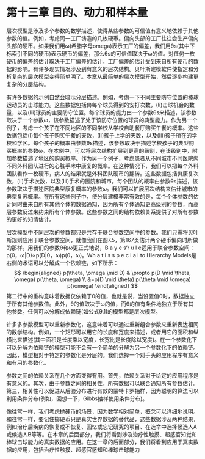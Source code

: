 # 第十三章 目的、动力和样本量

层次模型是涉及多个参数的数学描述，使得某些参数的可信值有意义地依赖于其他参数的值。例如，考虑同一工厂铸造的几枚硬币。偏向头部的工厂往往会生产偏向头部的硬币。如果我们用ω(希腊字母omega)表示工厂的偏差，我们用θs(其中下标索引不同的硬币)表示硬币的偏差，那么θs的可信值取决于ω的值。对任何一枚硬币的偏差的估计取决于工厂偏差的估计，工厂偏差的估计受到来自所有硬币的数据的影响。有许多现实情况涉及到有意义的层次结构。贝叶斯建模软件使指定和分析复杂的层次模型变得简单明了。本章从最简单的层次模型开始，然后逐步构建更复杂的分层结构。

有许多数据的示例自然会暗示分层描述。例如，考虑一下不同主要防守位置的棒球运动员的击球能力。这些数据包括(I)每个球员得到的安打次数，(Ii)击球机会的数量，以及(Iii)球员的主要防守位置。每个球员的能力由一个参数θs来描述，该参数取决于一个参数ω，该参数描述了处于该防守位置的球员的典型能力。作为另一个例子，考虑一个孩子在不同地区的不同学校从学校自助餐厅购买午餐的概率。这些数据包括(I)每个孩子购买午餐的天数，(Ii)孩子上学的天数，以及(Iii)孩子所在的学校和学区。每个孩子的概率由参数θs描述，该参数取决于描述学校孩子的典型购买概率的参数ω。在本例中，可以将层次结构扩展到更高的级别，在该级别中，附加参数描述了地区的购买概率。作为另一个例子，考虑患者从不同城市不同医院内不同外科团队进行的心脏手术中康复的概率。在这种情况下，我们可以把每个外科团队看作一枚硬币，病人的结果就是外科团队硬币的翻转。这些数据包括(I)康复次数，(Ii)手术次数，以及(Iii)手术的医院和城市。每个团队的概率由参数θs描述，该参数取决于描述医院典型康复概率的参数ω。我们可以扩展层次结构来估计城市的典型复苏概率。在所有这些例子中，使分层建模非常有效的是，每个个体参数的估计同时由来自所有其他个体的数据通知，因为所有个体通知更高级别的参数，而高层参数反过来约束所有个体参数。这些参数之间的结构依赖关系提供了对所有参数的更好的知情估计。

层次模型中不同层次的参数都只是共存于联合参数空间中的参数。我们只需将贝叶斯规则应用于联合参数空间，就像我们在图7.5，第167页估计两个硬币偏向时所做的那样。用我们的参数θ和ω更正式地说，B a y e s‘r u l e适用于联合参数空间：p(θ，ω|D)∝p(D|θ，ω)p(θ，ω)。Wh a t i s s p e c i a l to Hierarchy Models是右侧的术语可以分解成一个依赖链，如下所示：
$$
\begin{aligned} p(\theta, \omega \mid D) & \propto p(D \mid \theta, \omega) p(\theta, \omega) \\ &=p(D \mid \theta) p(\theta \mid \omega) p(\omega) \end{aligned}
$$
第二行中的重构意味着数据仅依赖于θ的值，也就是说，当设置值θ时，数据独立于所有其他参数值。此外，θ的值取决于ω的值，而θ的值有条件地独立于所有其他参数。任何可以分解成依赖链(如公式9.1)的模型都是层次模型。

许多多参数模型可以重新参数化，这意味着可以通过重新组合参数来重新表达相同的数学结构。例如，一个矩形可以用它的长度和宽度来描述，或者用它的面积和纵横比来描述(其中面积是长度乘以宽度，长宽比是长度除以宽度)。在一个参数化下可以分解为依赖链的模型可能不会有一个简单的分解为另一个参数化下的依赖链。因此，模型相对于特定的参数化是分层的。我们选择一个对手头的应用程序有意义和有用的参数化。

参数之间的依赖关系在几个方面变得有用。首先，依赖关系对于给定的应用程序是有意义的。其次，由于参数之间的相关性，所有数据可以联合通知所有参数估计。第三，相关性可以促进从后验分布进行有效的蒙特卡罗抽样，因为聪明的算法可以利用条件分布(例如，回想一下，Gibbs抽样使用条件分布)。

像往常一样，我们考虑抛硬币的场景，因为数学相对简单，概念可以详细地说明。和往常一样，要记住掷硬币只是真实世界数据的替代品，这些数据涉及两种结果，例如治疗后疾病的恢复或不恢复、回忆或忘记研究的项目、在选举中选择候选人A或候选人B等等。在本章的后面部分，我们将看到涉及治疗性触摸、超感官知觉和棒球击球能力的真实数据的应用。在这一章的后面部分，我们将看到应用于真实数据的应用，包括治疗性触摸、超感官感知和棒球击球能力